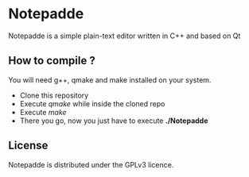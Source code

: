 # Notepadde

Notepadde is a simple plain-text editor written in C++ and based on Qt

## How to compile ?

You will need g++, qmake and make installed on your system.

- Clone this repository
- Execute *qmake* while inside the cloned repo
- Execute *make*
- There you go, now you just have to execute **./Notepadde**

## License

Notepadde is distributed under the GPLv3 licence.

